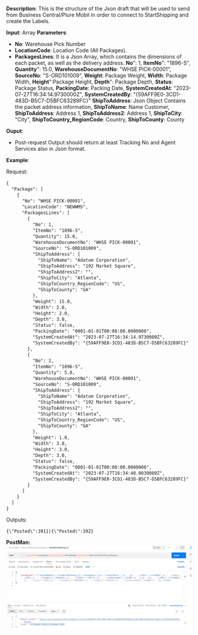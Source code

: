 **Description**:
This is the structure of the Json draft that will be used to send from Business Central/Plure Mobil in order to connect to StartShipping and create the Labels.

**Input**: Array
**Parameters**: 
-	**No**: Warehouse Pick Number
-	**LocationCode**: Location Code (All Packages).
-	**PackagesLines**: It is a Json Array, which contains the dimensions of each packet, as well as the delivery address.
          **No**": 1,
          **ItemNo**": "1896-S",
          **Quantity**": 15.0,
          **WarehouseDocumentNo**: "WHSE PICK-00001",
          **SourceNo**: "S-ORD101009",
          **Weight**: Package Weight,
          **Width**: Package Width,
          **Height**":Package Height,
          **Depth**": Package Depth,
          **Status**: Package Status,
          **PackingDate**: Packing Date,
          **SystemCreatedAt**: "2023-07-27T16:34:14.9730000Z",
          **SystemCreatedBy**: "{59AFF9E0-3CD1-483D-B5C7-D5BFC63289FC}" 
           **ShipToAddress**: 
            Json Object Contains the packet address information, 
            **ShipToName**:  Name Customer,
            **ShipToAddress**: Address 1,
            **ShipToAddress2**: Address 1,
            **ShipToCity**: "City",
            **ShipToCountry_RegionCode**: Country,
            **ShipToCounty**: County
           

**Ouput**: 
-	Post-request Output should return at least Tracking No and Agent Services also in Json format.


**Example**:

Request:
```
{
  "Package": [
    {
      "No": "WHSE PICK-00001",
      "LocationCode": "NEWWMS",
      "PackagesLines": [
        {
          "No": 1,
          "ItemNo": "1896-S",
          "Quantity": 15.0,
          "WarehouseDocumentNo": "WHSE PICK-00001",
          "SourceNo": "S-ORD101009",
          "ShipToAddress": {
            "ShipToName": "Adatum Corporation",
            "ShipToAddress": "192 Market Square",
            "ShipToAddress2": "",
            "ShipToCity": "Atlanta",
            "ShipToCountry_RegionCode": "US",
            "ShipToCounty": "GA"
          },
          "Weight": 15.0,
          "Width": 2.0,
          "Height": 2.0,
          "Depth": 3.0,
          "Status": false,
          "PackingDate": "0001-01-01T00:00:00.0000000",
          "SystemCreatedAt": "2023-07-27T16:34:14.9730000Z",
          "SystemCreatedBy": "{59AFF9E0-3CD1-483D-B5C7-D5BFC63289FC}"
        },
        {
          "No": 2,
          "ItemNo": "1896-S",
          "Quantity": 5.0,
          "WarehouseDocumentNo": "WHSE PICK-00001",
          "SourceNo": "S-ORD101009",
          "ShipToAddress": {
            "ShipToName": "Adatum Corporation",
            "ShipToAddress": "192 Market Square",
            "ShipToAddress2": "",
            "ShipToCity": "Atlanta",
            "ShipToCountry_RegionCode": "US",
            "ShipToCounty": "GA"
          },
          "Weight": 1.0,
          "Width": 3.0,
          "Height": 3.0,
          "Depth": 3.0,
          "Status": false,
          "PackingDate": "0001-01-01T00:00:00.0000000",
          "SystemCreatedAt": "2023-07-27T16:34:40.0030000Z",
          "SystemCreatedBy": "{59AFF9E0-3CD1-483D-B5C7-D5BFC63289FC}"
        }
      ]
    }
  ]
}
```


Outputs:
```
{\"Posted\":391}|{\"Posted\":392}

```
**PostMan:**
![image.png](/.attachments/image-12b7180f-f65f-4931-bc15-f389d522ef01.png)